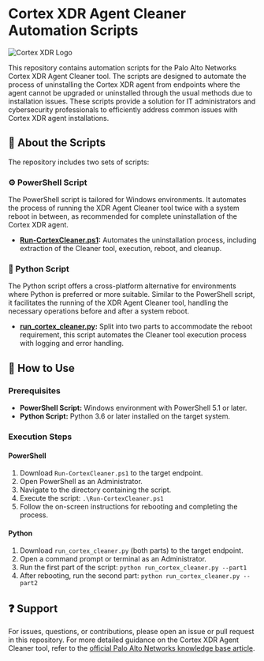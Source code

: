 # Cortex XDR Agent Cleaner Automation Scripts

![Cortex XDR Logo](https://media.licdn.com/dms/image/D5612AQE3_mg6EduwdQ/article-cover_image-shrink_600_2000/0/1661990539721?e=2147483647&v=beta&t=L8kvj_IDOC1MmGQ3BpbMQYkuT-GxaCxPjowWLCHIlgQ)

This repository contains automation scripts for the Palo Alto Networks Cortex XDR Agent Cleaner tool. The scripts are designed to automate the process of uninstalling the Cortex XDR agent from endpoints where the agent cannot be upgraded or uninstalled through the usual methods due to installation issues. These scripts provide a solution for IT administrators and cybersecurity professionals to efficiently address common issues with Cortex XDR agent installations.

## :page_with_curl: About the Scripts

The repository includes two sets of scripts:

### :gear: PowerShell Script

The PowerShell script is tailored for Windows environments. It automates the process of running the XDR Agent Cleaner tool twice with a system reboot in between, as recommended for complete uninstallation of the Cortex XDR agent.

- **[Run-CortexCleaner.ps1](/PowerShell/Run-CortexCleaner.ps1):** Automates the uninstallation process, including extraction of the Cleaner tool, execution, reboot, and cleanup.

### :snake: Python Script

The Python script offers a cross-platform alternative for environments where Python is preferred or more suitable. Similar to the PowerShell script, it facilitates the running of the XDR Agent Cleaner tool, handling the necessary operations before and after a system reboot.

- **[run_cortex_cleaner.py](/Python/run_cortex_cleaner.py):** Split into two parts to accommodate the reboot requirement, this script automates the Cleaner tool execution process with logging and error handling.

## :wrench: How to Use

### Prerequisites

- **PowerShell Script:** Windows environment with PowerShell 5.1 or later.
- **Python Script:** Python 3.6 or later installed on the target system.

### Execution Steps

#### PowerShell

1. Download `Run-CortexCleaner.ps1` to the target endpoint.
2. Open PowerShell as an Administrator.
3. Navigate to the directory containing the script.
4. Execute the script: `.\Run-CortexCleaner.ps1`
5. Follow the on-screen instructions for rebooting and completing the process.

#### Python

1. Download `run_cortex_cleaner.py` (both parts) to the target endpoint.
2. Open a command prompt or terminal as an Administrator.
3. Run the first part of the script: `python run_cortex_cleaner.py --part1`
4. After rebooting, run the second part: `python run_cortex_cleaner.py --part2`

## :question: Support

For issues, questions, or contributions, please open an issue or pull request in this repository. For more detailed guidance on the Cortex XDR Agent Cleaner tool, refer to the [official Palo Alto Networks knowledge base article](https://knowledgebase.paloaltonetworks.com/KCSArticleDetail?id=kA14u000000oNFiCAM).
